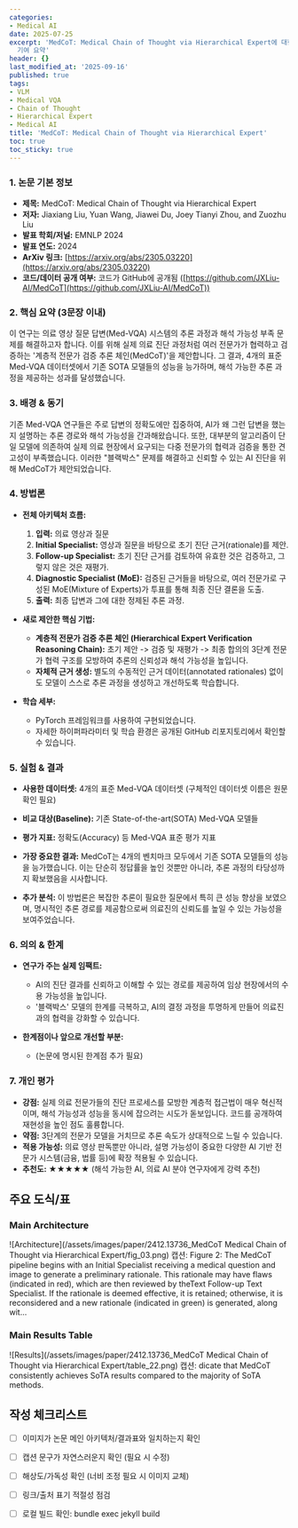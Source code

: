 ```yaml
---
categories:
- Medical AI
date: 2025-07-25
excerpt: 'MedCoT: Medical Chain of Thought via Hierarchical Expert에 대한 체계적 분석과 핵심
  기여 요약'
header: {}
last_modified_at: '2025-09-16'
published: true
tags:
- VLM
- Medical VQA
- Chain of Thought
- Hierarchical Expert
- Medical AI
title: 'MedCoT: Medical Chain of Thought via Hierarchical Expert'
toc: true
toc_sticky: true
---
```


### 1. 논문 기본 정보

-   **제목:** MedCoT: Medical Chain of Thought via Hierarchical Expert
-   **저자:** Jiaxiang Liu, Yuan Wang, Jiawei Du, Joey Tianyi Zhou, and Zuozhu Liu
-   **발표 학회/저널:** EMNLP 2024
-   **발표 연도:** 2024
-   **ArXiv 링크:** [https://arxiv.org/abs/2305.03220](https://arxiv.org/abs/2305.03220)
-   **코드/데이터 공개 여부:** 코드가 GitHub에 공개됨 ([https://github.com/JXLiu-AI/MedCoT](https://github.com/JXLiu-AI/MedCoT))

### 2. 핵심 요약 (3문장 이내)

이 연구는 의료 영상 질문 답변(Med-VQA) 시스템의 추론 과정과 해석 가능성 부족 문제를 해결하고자 합니다. 이를 위해 실제 의료 진단 과정처럼 여러 전문가가 협력하고 검증하는 '계층적 전문가 검증 추론 체인(MedCoT)'을 제안합니다. 그 결과, 4개의 표준 Med-VQA 데이터셋에서 기존 SOTA 모델들의 성능을 능가하며, 해석 가능한 추론 과정을 제공하는 성과를 달성했습니다.

### 3. 배경 & 동기

기존 Med-VQA 연구들은 주로 답변의 정확도에만 집중하여, AI가 왜 그런 답변을 했는지 설명하는 추론 경로와 해석 가능성을 간과해왔습니다. 또한, 대부분의 알고리즘이 단일 모델에 의존하여 실제 의료 현장에서 요구되는 다중 전문가의 협력과 검증을 통한 견고성이 부족했습니다. 이러한 "블랙박스" 문제를 해결하고 신뢰할 수 있는 AI 진단을 위해 MedCoT가 제안되었습니다.

### 4. 방법론

-   **전체 아키텍처 흐름:**
    1.  **입력:** 의료 영상과 질문
    2.  **Initial Specialist:** 영상과 질문을 바탕으로 초기 진단 근거(rationale)를 제안.
    3.  **Follow-up Specialist:** 초기 진단 근거를 검토하여 유효한 것은 검증하고, 그렇지 않은 것은 재평가.
    4.  **Diagnostic Specialist (MoE):** 검증된 근거들을 바탕으로, 여러 전문가로 구성된 MoE(Mixture of Experts)가 투표를 통해 최종 진단 결론을 도출.
    5.  **출력:** 최종 답변과 그에 대한 정제된 추론 과정.

-   **새로 제안한 핵심 기법:**
    *   **계층적 전문가 검증 추론 체인 (Hierarchical Expert Verification Reasoning Chain):** 초기 제안 -> 검증 및 재평가 -> 최종 합의의 3단계 전문가 협력 구조를 모방하여 추론의 신뢰성과 해석 가능성을 높입니다.
    *   **자체적 근거 생성:** 별도의 수동적인 근거 데이터(annotated rationales) 없이도 모델이 스스로 추론 과정을 생성하고 개선하도록 학습합니다.

-   **학습 세부:**
    *   PyTorch 프레임워크를 사용하여 구현되었습니다.
    *   자세한 하이퍼파라미터 및 학습 환경은 공개된 GitHub 리포지토리에서 확인할 수 있습니다.

### 5. 실험 & 결과

-   **사용한 데이터셋:** 4개의 표준 Med-VQA 데이터셋 (구체적인 데이터셋 이름은 원문 확인 필요)
-   **비교 대상(Baseline):** 기존 State-of-the-art(SOTA) Med-VQA 모델들
-   **평가 지표:** 정확도(Accuracy) 등 Med-VQA 표준 평가 지표

-   **가장 중요한 결과:** MedCoT는 4개의 벤치마크 모두에서 기존 SOTA 모델들의 성능을 능가했습니다. 이는 단순히 정답률을 높인 것뿐만 아니라, 추론 과정의 타당성까지 확보했음을 시사합니다.

-   **추가 분석:** 이 방법론은 복잡한 추론이 필요한 질문에서 특히 큰 성능 향상을 보였으며, 명시적인 추론 경로를 제공함으로써 의료진의 신뢰도를 높일 수 있는 가능성을 보여주었습니다.

### 6. 의의 & 한계

-   **연구가 주는 실제 임팩트:**
    *   AI의 진단 결과를 신뢰하고 이해할 수 있는 경로를 제공하여 임상 현장에서의 수용 가능성을 높입니다.
    *   '블랙박스' 모델의 한계를 극복하고, AI의 결정 과정을 투명하게 만들어 의료진과의 협력을 강화할 수 있습니다.

-   **한계점이나 앞으로 개선할 부분:**
    *   (논문에 명시된 한계점 추가 필요)

### 7. 개인 평가

-   **강점:** 실제 의료 전문가들의 진단 프로세스를 모방한 계층적 접근법이 매우 혁신적이며, 해석 가능성과 성능을 동시에 잡으려는 시도가 돋보입니다. 코드를 공개하여 재현성을 높인 점도 훌륭합니다.
-   **약점:** 3단계의 전문가 모델을 거치므로 추론 속도가 상대적으로 느릴 수 있습니다.
-   **적용 가능성:** 의료 영상 판독뿐만 아니라, 설명 가능성이 중요한 다양한 AI 기반 전문가 시스템(금융, 법률 등)에 확장 적용될 수 있습니다.
-   **추천도:** ★★★★★ (해석 가능한 AI, 의료 AI 분야 연구자에게 강력 추천)

## 주요 도식/표

### Main Architecture
![Architecture](/assets/images/paper/2412.13736_MedCoT Medical Chain of Thought via Hierarchical Expert/fig_03.png)
캡션: Figure 2: The MedCoT pipeline begins with an Initial Specialist receiving a medical question and image to generate a preliminary rationale. This rationale may have flaws (indicated in red), which are then reviewed by theText Follow-up Text Specialist. If the rationale is deemed effective, it is retained; otherwise, it is reconsidered and a new rationale (indicated in green) is generated, along wit…

### Main Results Table
![Results](/assets/images/paper/2412.13736_MedCoT Medical Chain of Thought via Hierarchical Expert/table_22.png)
캡션: dicate that MedCoT consistently achieves SoTA results compared to the majority of SoTA methods.

## 작성 체크리스트

- [ ] 이미지가 논문 메인 아키텍처/결과표와 일치하는지 확인
- [ ] 캡션 문구가 자연스러운지 확인 (필요 시 수정)
- [ ] 해상도/가독성 확인 (너비 조정 필요 시 이미지 교체)
- [ ] 링크/출처 표기 적절성 점검
- [ ] 로컬 빌드 확인: bundle exec jekyll build

